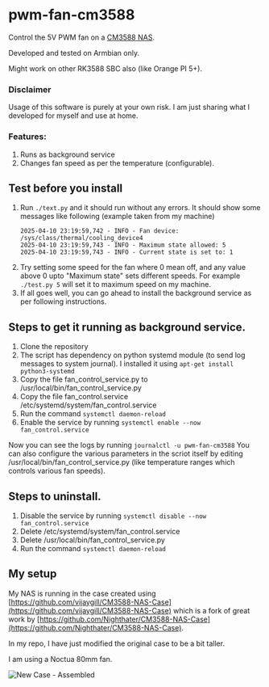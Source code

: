 # pwm-fan-cm3588
Control the 5V PWM fan on a [CM3588 NAS](https://www.friendlyelec.com/index.php?route=product/product&path=60&product_id=299).

Developed and tested on Armbian only.

Might work on other RK3588 SBC also (like Orange PI 5+).

### Disclaimer
Usage of this software is purely at your own risk. I am just sharing what I developed for myself and use at home.

### Features:
1. Runs as background service
2. Changes fan speed as per the temperature (configurable).

## Test before you install
1. Run `./text.py` and it should run without any errors. It should show some messages like following (example taken from my machine)
   ```
   2025-04-10 23:19:59,742 - INFO - Fan device: /sys/class/thermal/cooling_device4
   2025-04-10 23:19:59,743 - INFO - Maximum state allowed: 5
   2025-04-10 23:19:59,743 - INFO - Current state is set to: 1
   ```
2. Try setting some speed for the fan where 0 mean off, and any value above 0 upto "Maximum state" sets different speeds.
   For example `./test.py 5` will set it to maximum speed on my machine.
3. If all goes well, you can go ahead to install the background service as per following instructions.

## Steps to get it running as background service.
1. Clone the repository
2. The script has dependency on python systemd module (to send log messages to system journal). I installed it using `apt-get install python3-systemd`
3. Copy the file fan_control_service.py to /usr/local/bin/fan_control_service.py
4. Copy the file fan_control.service /etc/systemd/system/fan_control.service
5. Run the command `systemctl daemon-reload`
6. Enable the service by running `systemctl enable --now fan_control.service`

Now you can see the logs by running `journalctl -u pwm-fan-cm3588`
You can also configure the various parameters in the scriot itself by editing /usr/local/bin/fan_control_service.py (like temperature ranges which controls various fan speeds).

## Steps to uninstall.
1.  Disable the service by running `systemctl disable --now fan_control.service`
2.  Delete /etc/systemd/system/fan_control.service
3.  Delete /usr/local/bin/fan_control_service.py
4.  Run the command `systemctl daemon-reload`

## My setup
My NAS is running in the case created using [https://github.com/vijaygill/CM3588-NAS-Case](https://github.com/vijaygill/CM3588-NAS-Case) which is a fork of great work by [https://github.com/Nighthater/CM3588-NAS-Case](https://github.com/Nighthater/CM3588-NAS-Case).

In my repo, I have just modified the original case to be a bit taller.

I am using a Noctua 80mm fan.

![New Case - Assembled](https://github.com/user-attachments/assets/ff35cb40-59f0-4c74-8cb2-99f19f7d2271)

